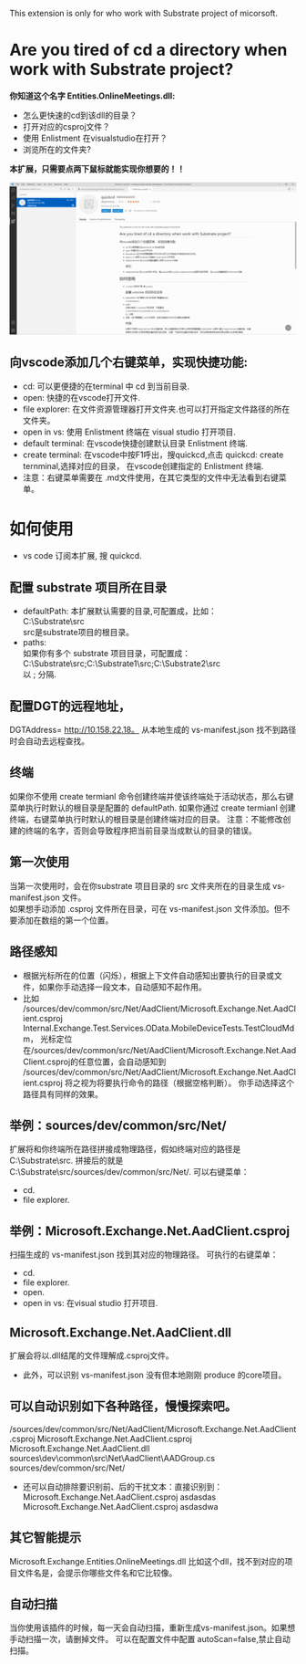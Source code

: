 This extension is only for who work with Substrate project of micorsoft.

# Are you tired of cd a directory when work with Substrate project?
**你知道这个名字 Entities.OnlineMeetings.dll:**
- 怎么更快速的cd到该dll的目录？
- 打开对应的csproj文件？
- 使用 Enlistment 在visualstudio在打开？
- 浏览所在的文件夹?

**本扩展，只需要点两下鼠标就能实现你想要的！！**

![](./guidance.gif)

## 向vscode添加几个右键菜单，实现快捷功能:
- cd: 可以更便捷的在terminal 中 cd 到当前目录.   
- open: 快捷的在vscode打开文件.   
- file explorer: 在文件资源管理器打开文件夹.也可以打开指定文件路径的所在文件夹。   
- open in vs: 使用 Enlistment 终端在 visual studio 打开项目.
- default terminal: 在vscode快捷创建默认目录 Enlistment 终端. 
- create terminal: 在vscode中按F1呼出，搜quickcd,点击 quickcd: create ternminal,选择对应的目录， 在vscode创建指定的 Enlistment 终端.
- 注意：右键菜单需要在 .md文件使用，在其它类型的文件中无法看到右键菜单。
# 如何使用
- vs code 订阅本扩展, 搜 quickcd.
## 配置 substrate 项目所在目录
- defaultPath:
本扩展默认需要的目录,可配置成，比如：  
C:\Substrate\src   
src是substrate项目的根目录。
- paths:  
 如果你有多个 substrate 项目目录，可配置成：   
 C:\Substrate\src;C:\Substrate1\src;C:\Substrate2\src   
 以 ; 分隔.
## 配置DGT的远程地址，
DGTAddress= http://10.158.22.18。
从本地生成的 vs-manifest.json 找不到路径时会自动去远程查找。
## 终端
如果你不使用 create termianl 命令创建终端并使该终端处于活动状态，那么右键菜单执行时默认的根目录是配置的 defaultPath. 
如果你通过 create termianl 创建终端，右键菜单执行时默认的根目录是创建终端对应的目录。
注意：不能修改创建的终端的名字，否则会导致程序把当前目录当成默认的目录的错误。
## 第一次使用
当第一次使用时，会在你substrate 项目目录的 src 文件夹所在的目录生成 vs-manifest.json 文件。  
如果想手动添加 .csproj 文件所在目录，可在 vs-manifest.json 文件添加。但不要添加在数组的第一个位置。    

## 路径感知
- 根据光标所在的位置（闪烁），根据上下文件自动感知出要执行的目录或文件，如果你手动选择一段文本，自动感知不起作用。
- 比如
  /sources/dev/common/src/Net/AadClient/Microsoft.Exchange.Net.AadClient.csproj Internal.Exchange.Test.Services.OData.MobileDeviceTests.TestCloudMdm，
光标定位在/sources/dev/common/src/Net/AadClient/Microsoft.Exchange.Net.AadClient.csproj的任意位置，会自动感知到
/sources/dev/common/src/Net/AadClient/Microsoft.Exchange.Net.AadClient.csproj
将之视为将要执行命令的路径（根据空格判断）。 你手动选择这个路径具有同样的效果。

## 举例：sources/dev/common/src/Net/
扩展将和你终端所在路径拼接成物理路径，假如终端对应的路径是 C:\Substrate\src. 拼接后的就是 C:\Substrate\src/sources/dev/common/src/Net/.
可以右键菜单：
- cd.
- file explorer.
## 举例：Microsoft.Exchange.Net.AadClient.csproj
扫描生成的 vs-manifest.json 找到其对应的物理路径。
可执行的右键菜单：
- cd.
- file explorer.
- open.
- open in vs: 在visual studio 打开项目.
## Microsoft.Exchange.Net.AadClient.dll
扩展会将以.dll结尾的文件理解成.csproj文件。   

- 此外，可以识别 vs-manifest.json 没有但本地刚刚 produce 的core项目。

## 可以自动识别如下各种路径，慢慢探索吧。
/sources/dev/common/src/Net/AadClient/Microsoft.Exchange.Net.AadClient.csproj 
Microsoft.Exchange.Net.AadClient.csproj
Microsoft.Exchange.Net.AadClient.dll  
sources\dev\common\src\Net\AadClient\AADGroup.cs
sources/dev/common/src/Net/
- 还可以自动排除要识别前、后的干扰文本：直接识别到：Microsoft.Exchange.Net.AadClient.csproj
asdasdas Microsoft.Exchange.Net.AadClient.csproj asdasdwa      

## 其它智能提示
Microsoft.Exchange.Entities.OnlineMeetings.dll 
比如这个dll，找不到对应的项目文件名是，会提示你哪些文件名和它比较像。
## 自动扫描
当你使用该插件的时候，每一天会自动扫描，重新生成vs-manifest.json。如果想手动扫描一次，请删掉文件。
可以在配置文件中配置 autoScan=false,禁止自动扫描。